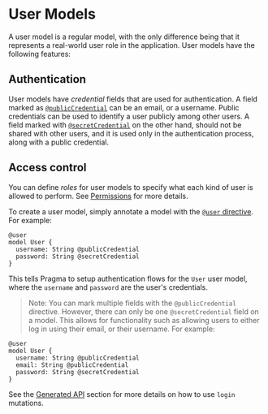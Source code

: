 # User Models

A user model is a regular model, with the only difference being that it represents a real-world user role in the application. User models have the following features:

## Authentication

User models have *credential* fields that are used for authentication. A field marked as [`@publicCredential`](./directives.md#publiccredential) can be an email, or a username. Public credentials can be used to identify a user publicly among other users. A field marked with [`@secretCredential`](./directives.md#secretcredential) on the other hand, should not be shared with other users, and it is used only in the authentication process, along with a public credential.

## Access control

You can define *roles* for user models to specify what each kind of user is allowed to perform. See [Permissions](./permissions.md) for more details.

To create a user model, simply annotate a model with the [`@user` directive](./directives.md#user). For example:

```pragma
@user
model User {
  username: String @publicCredential
  password: String @secretCredential
}
```

This tells Pragma to setup authentication flows for the `User` user model, where the `username` and `password` are the user's credentials.

> Note: You can mark multiple fields with the `@publicCredential` directive. However, there can only be one `@secretCredential` field on a model. This allows for functionality such as allowing users to either log in using their email, or their username. For example:

```pragma
@user
model User {
  username: String @publicCredential
  email: String @publicCredential
  password: String @secretCredential
}
```

See the [Generated API](../api/index.md) section for more details on how to use `login` mutations.